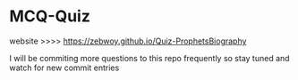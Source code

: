 # MCQ-Quiz
website >>>> https://zebwoy.github.io/Quiz-ProphetsBiography

I will be commiting more questions to this repo frequently so stay tuned and watch for new commit entries
